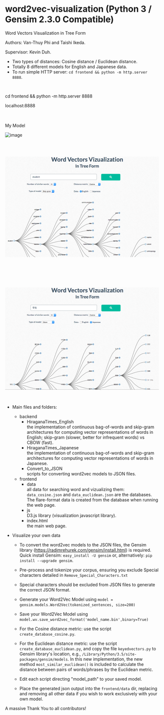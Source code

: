 # word2vec-visualization (Python 3 / Gensim 2.3.0 Compatible)
Word Vectors Visualization in Tree Form

Authors: Van-Thuy Phi and Taishi Ikeda.

Supervisor: Kevin Duh.

- Two types of distances: Cosine distance / Euclidean distance.
- Totally 8 different models for English and Japanese data.
- To run simple HTTP server: `cd frontend && python -m http.server 8888`.
<br>


cd frontend && python -m http.server 8888

localhost:8888

<br>
<br>
My Model
<br>

![image](https://user-images.githubusercontent.com/49181231/85415146-ee46ba80-b5a7-11ea-8ab6-e7fd50784e58.png)

<br>
<br>


![alt text](demo_en.png)

<br>
<br>
<br>
<br>

![alt text](demo_ja.png)

<br>

- Main files and folders:
	+ backend<br>
		+ HiraganaTimes_English<br>
			the implementation of continuous bag-of-words and skip-gram architectures for computing vector representations of words in English; skip-gram (slower, better for infrequent words) vs CBOW (fast).
		+ HiraganaTimes_Japanese<br>
			the implementation of continuous bag-of-words and skip-gram architectures for computing vector representations of words in Japanese.
		+ Convert_to_JSON <br>
			scripts for converting word2vec models to JSON files.
	+ frontend<br>
		+ data<br>
			all data for searching word and vizualizing them: `data_cosine.json` and `data_euclidean.json` are the databases. The flare-format data is created from the database when running the web page.
		+ js<br>
			D3.js library (visualization javascript library).
		+ index.html<br>
			the main web page.

- Visualize your own data
	+ To convert the word2vec models to the JSON files, the Gensim library (https://radimrehurek.com/gensim/install.html) is required.
	Quick install Gensim: `easy_install -U gensim` or, alternatively: `pip install --upgrade gensim`.
	+ Pre-process and tokenize your corpus, ensuring you exclude Special characters detailed in `Remove_Special_Characters.txt`
    + Special characters should be excluded from JSON files to generate the correct JSON format.
	+ Generate your Word2Vec Model using `model = gensim.models.Word2Vec(tokenized_sentences, size=200)`
	+ Save your Word2Vec Model using `model.wv.save_word2vec_format('model_name.bin',binary=True)`
	+ For the Cosine distance metric: use the script `create_database_cosine.py`.

	+ For the Euclidean distance metric: use the script `create_database_euclidean.py`, and copy the file `keyedvectors.py` to Gensim library's location, e.g., `/Library/Python/3.5/site-packages/gensim/models`. In this new implementation, the new method `most_similar_euclidean()` is included to calculate the distance between pairs of words/phrases by the Euclidean metric.
	+ Edit each script directing "model_path" to your saved model.
	+ Place the generated json output into the `frontend/data` dir, replacing and removing all other data if you wish to work exclusively with your own model.

A massive Thank You to all contributors!
